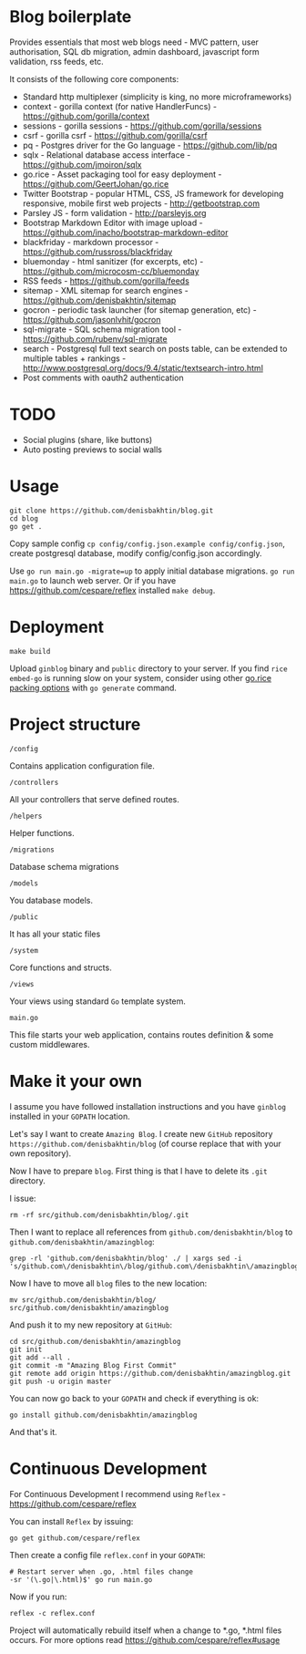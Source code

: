 Blog boilerplate
===============

Provides essentials that most web blogs need - MVC pattern, user authorisation, SQL db migration, admin dashboard, javascript form validation, rss feeds, etc.

It consists of the following core components:
- Standard http multiplexer (simplicity is king, no more microframeworks)
- context - gorilla context (for native HandlerFuncs) - https://github.com/gorilla/context
- sessions - gorilla sessions - https://github.com/gorilla/sessions
- csrf - gorilla csrf - https://github.com/gorilla/csrf
- pq - Postgres driver for the Go language - https://github.com/lib/pq
- sqlx - Relational database access interface - https://github.com/jmoiron/sqlx
- go.rice - Asset packaging tool for easy deployment - https://github.com/GeertJohan/go.rice
- Twitter Bootstrap - popular HTML, CSS, JS framework for developing responsive, mobile first web projects - http://getbootstrap.com
- Parsley JS - form validation - http://parsleyjs.org
- Bootstrap Markdown Editor with image upload - https://github.com/inacho/bootstrap-markdown-editor
- blackfriday - markdown processor - https://github.com/russross/blackfriday
- bluemonday - html sanitizer (for excerpts, etc) - https://github.com/microcosm-cc/bluemonday
- RSS feeds - https://github.com/gorilla/feeds
- sitemap - XML sitemap for search engines - https://github.com/denisbakhtin/sitemap
- gocron - periodic task launcher (for sitemap generation, etc) - https://github.com/jasonlvhit/gocron
- sql-migrate - SQL schema migration tool - https://github.com/rubenv/sql-migrate
- search - Postgresql full text search on posts table, can be extended to multiple tables + rankings - http://www.postgresql.org/docs/9.4/static/textsearch-intro.html
- Post comments with oauth2 authentication

# TODO
- Social plugins (share, like buttons)
- Auto posting previews to social walls

# Usage
```
git clone https://github.com/denisbakhtin/blog.git
cd blog
go get .
```
Copy sample config `cp config/config.json.example config/config.json`, create postgresql database, modify config/config.json accordingly.

Use `go run main.go -migrate=up` to apply initial database migrations.
`go run main.go` to launch web server. Or if you have https://github.com/cespare/reflex installed `make debug`.

# Deployment
```
make build
```
Upload `ginblog` binary and `public` directory to your server. If you find `rice embed-go` is running slow on your system, consider using other [go.rice packing options](https://github.com/GeertJohan/go.rice#tool-usage) with `go generate` command.

# Project structure

`/config`

Contains application configuration file.

`/controllers`

All your controllers that serve defined routes.

`/helpers`

Helper functions.

`/migrations`

Database schema migrations

`/models`

You database models.

`/public`

It has all your static files

`/system`

Core functions and structs.

`/views`

Your views using standard `Go` template system.

`main.go`

This file starts your web application, contains routes definition & some custom middlewares.

# Make it your own

I assume you have followed installation instructions and you have `ginblog` installed in your `GOPATH` location.

Let's say I want to create `Amazing Blog`. I create new `GitHub` repository `https://github.com/denisbakhtin/blog` (of course replace that with your own repository).

Now I have to prepare `blog`. First thing is that I have to delete its `.git` directory.

I issue:

```
rm -rf src/github.com/denisbakhtin/blog/.git
```

Then I want to replace all references from `github.com/denisbakhtin/blog` to `github.com/denisbakhtin/amazingblog`:

```
grep -rl 'github.com/denisbakhtin/blog' ./ | xargs sed -i 's/github.com\/denisbakhtin\/blog/github.com\/denisbakhtin\/amazingblog/g'
```

Now I have to move all `blog` files to the new location:

```
mv src/github.com/denisbakhtin/blog/ src/github.com/denisbakhtin/amazingblog
```

And push it to my new repository at `GitHub`:

```
cd src/github.com/denisbakhtin/amazingblog
git init
git add --all .
git commit -m "Amazing Blog First Commit"
git remote add origin https://github.com/denisbakhtin/amazingblog.git
git push -u origin master
```

You can now go back to your `GOPATH` and check if everything is ok:

```
go install github.com/denisbakhtin/amazingblog
```

And that's it. 

# Continuous Development

For Continuous Development I recommend using `Reflex` - https://github.com/cespare/reflex

You can install `Reflex` by issuing:

```
go get github.com/cespare/reflex
```

Then create a config file `reflex.conf` in your `GOPATH`:

```
# Restart server when .go, .html files change
-sr '(\.go|\.html)$' go run main.go
```

Now if you run:

```
reflex -c reflex.conf
```

Project will automatically rebuild itself when a change to *.go, *.html files occurs. For more options read https://github.com/cespare/reflex#usage

